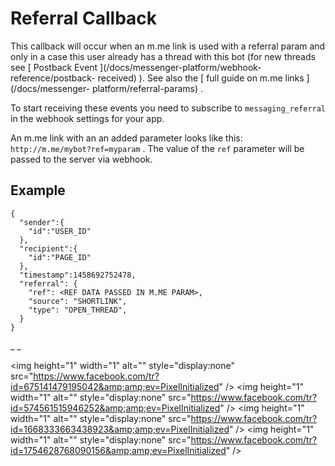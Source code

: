 #  Referral Callback

This callback will occur when an m.me link is used with a referral param and
only in a case this user already has a thread with this bot (for new threads
see [ Postback Event ](/docs/messenger-platform/webhook-reference/postback-
received) ). See also the [ full guide on m.me links ](/docs/messenger-
platform/referral-params) .

To start receiving these events you need to subscribe to ` messaging_referral
` in the webhook settings for your app.

An m.me link with an an added parameter looks like this: `
http://m.me/mybot?ref=myparam ` . The value of the ` ref ` parameter will be
passed to the server via webhook.

##  Example

    
    
    {
      "sender":{
        "id":"USER_ID"
      },
      "recipient":{
        "id":"PAGE_ID"
      },
      "timestamp":1458692752478,
      "referral": {
        "ref": <REF DATA PASSED IN M.ME PARAM>,
        "source": "SHORTLINK",
        "type": "OPEN_THREAD",
      }
    }
     

_ _

&lt;img height="1" width="1" alt="" style="display:none"
src="https://www.facebook.com/tr?id=675141479195042&amp;amp;ev=PixelInitialized"
/&gt; &lt;img height="1" width="1" alt="" style="display:none"
src="https://www.facebook.com/tr?id=574561515946252&amp;amp;ev=PixelInitialized"
/&gt; &lt;img height="1" width="1" alt="" style="display:none"
src="https://www.facebook.com/tr?id=1668333663438923&amp;amp;ev=PixelInitialized"
/&gt; &lt;img height="1" width="1" alt="" style="display:none"
src="https://www.facebook.com/tr?id=1754628768090156&amp;amp;ev=PixelInitialized"
/&gt;

